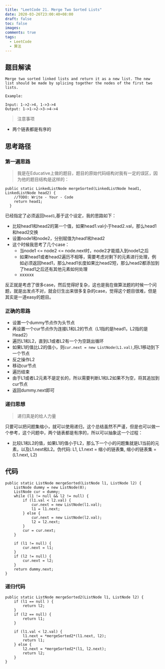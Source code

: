 ```yaml
---
title: "LeetCode 21. Merge Two Sorted Lists"
date: 2020-03-26T23:00:40+08:00
draft: false
toc: false
images:
comments: true
tags:
  - LeetCode
  - 算法
---
```


## 题目解读

```
Merge two sorted linked lists and return it as a new list. The new list should be made by splicing together the nodes of the first two lists.

Example:

Input: 1->2->4, 1->3->4
Output: 1->1->2->3->4->4
```

> 注意事项  

- 两个链表都是有序的

## 思考路径
### 第一遍思路

> 我是在Educative上做的题目，题目的原始代码结构对我有一定的误区，因为他的题目结构是这样的：  

```
public static LinkedListNode mergeSorted(LinkedListNode head1, LinkedListNode head2) {    
    //TODO: Write - Your - Code
    return head1;
  }
```

已经指定了必须返回`head1`,基于这个设定，我的思路如下：

- 比较head1和head2的第一个值，如果head1.val小于head2.val，那么head1和head2交换
- 设置node1和node2，分别赋值为head1和head2
- 这个时候我思考了几个case：
	- 当node1 <= node2 <= node.next时，node2才能插入到node1之后
	- 如果head1或者head2遍历不相等，需要考虑对剩下的元素进行处理，例如必须返回head1，那么head1长度如果比head2短，那么head2都添加到了head1之后还有其他元素如何处理
	- xxxxxx

反正就是考虑了很多case，然后觉得好复杂，这也是我在做算法题的时候一个问题，就是出发点不对，就会衍生出来很多复杂的case，觉得这个题目很难，但是其实是一道easy的题目。

### 正确的思路

- 设置一个dummy节点作为头节点
- 再设置一个cur节点作为连接L1和L2的节点（L1指的是head1，L2指的是Head2）
- 遍历L1和L2，直到L1或者L2有一个为空跳出循环
- 如果L1的值比L2的值小，则`cur.next = new ListNode(L1.val)`,将L1移动到下一个节点
- 反之操作L2
- 移动cur节点
- 遍历结束
- 由于L1或者L2元素不是定长的，所以需要判断L1和L2如果不为空，将其追加到cur节点
- 返回dummy.next即可

### 递归思想

> 递归真是的给人力量  

只要可以把问题集缩小，就可以使用递归，这个总结虽然不严谨，但是也可以做一个参考，这个问题中，两个链表都是有序的，所以可以抽象这一个过程：

- 比较L1和L2的值，如果L1的值小于L2，那么下一个小的问题集就是L1当前的元素，以及L1.next和L2。伪代码:   L1,  L1.next =  缩小的链表集, 缩小的链表集 = (L1.next, L2)

## 代码

```
public static ListNode mergeSorted(ListNode l1, ListNode l2) {
    ListNode dummy = new ListNode(0);
    ListNode cur = dummy;
    while (l1 != null && l2 != null) {
        if (l1.val < l2.val) {
            cur.next = new ListNode(l1.val);
            l1 = l1.next;
        } else {
            cur.next = new ListNode(l2.val);
            l2 = l2.next;
        }
        cur = cur.next;
    }

    if (l1 != null) {
        cur.next = l1;
    }
    if (l2 != null) {
        cur.next = l2;
    }
    return dummy.next;
}
```


### 递归代码

```
public static ListNode mergeSorted2(ListNode l1, ListNode l2) {
    if (l1 == null ) {
        return l2;
    }
    if (l2 == null) {
        return l1;
    }

    if (l1.val < l2.val) {
        l1.next = *mergeSorted2*(l1.next, l2);
        return l1;
    } else {
        l2.next = *mergeSorted2*(l1, l2.next);
        return l2;
    }
}
```